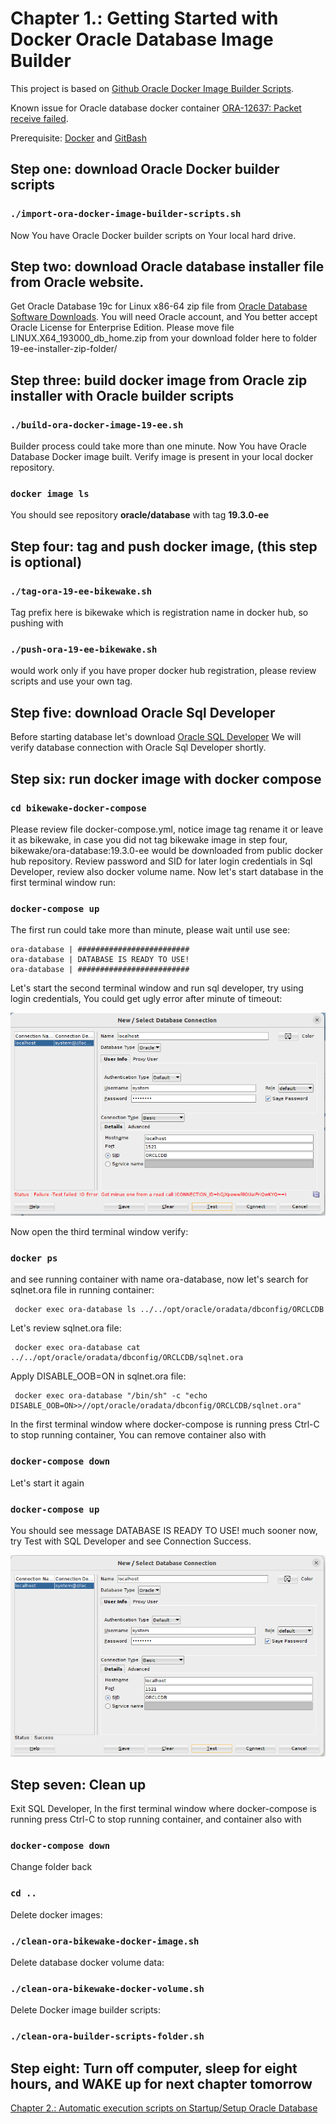 # Chapter 1.: Getting Started with Docker Oracle Database Image Builder

This project is based on [Github Oracle Docker Image Builder Scripts](https://github.com/oracle/docker-images/tree/main/OracleDatabase/SingleInstance).

Known issue for Oracle database docker container [ORA-12637: Packet receive failed](https://github.com/oracle/docker-images/blob/main/OracleDatabase/SingleInstance/FAQ.md#ora-12637-packet-receive-failed).

Prerequisite: [Docker](https://www.docker.com/) and [GitBash](https://git-scm.com/downloads)

## Step one: download Oracle Docker builder scripts

### `./import-ora-docker-image-builder-scripts.sh`

Now You have Oracle Docker builder scripts on Your local hard drive.

## Step two: download Oracle database installer file from Oracle website.

Get Oracle Database 19c for Linux x86-64 zip file from [Oracle Database Software Downloads](https://www.oracle.com/database/technologies/oracle-database-software-downloads.html).
You will need Oracle account, and You better accept Oracle License for Enterprise Edition.
Please move file LINUX.X64_193000_db_home.zip from your download folder here to folder 19-ee-installer-zip-folder/

## Step three: build docker image from Oracle zip installer with Oracle builder scripts

### `./build-ora-docker-image-19-ee.sh`

Builder process could take more than one minute.
Now You have Oracle Database Docker image built.
Verify image is present in your local docker repository.

### `docker image ls`

You should see repository **oracle/database** with tag **19.3.0-ee**

## Step four: tag and push docker image, (this step is optional)

### `./tag-ora-19-ee-bikewake.sh`

Tag prefix here is bikewake which is registration name in docker hub, so pushing with 

### `./push-ora-19-ee-bikewake.sh`

would work only if you have proper docker hub registration, please review scripts and use your own tag.

## Step five: download Oracle Sql Developer

Before starting database let's download [Oracle SQL Developer](https://www.oracle.com/database/sqldeveloper/)
We will verify database connection with Oracle Sql Developer shortly.

## Step six: run docker image with docker compose

### `cd bikewake-docker-compose`

Please review file docker-compose.yml, notice image tag rename it or leave it as bikewake,
in case you did not tag bikewake image in step four, bikewake/ora-database:19.3.0-ee would be downloaded from public docker hub repository.
Review password and SID for later login credentials in Sql Developer, review also docker volume name.
Now let's start database in the first terminal window run:

### `docker-compose up`

The first run could take more than minute, please wait until use see:

```
ora-database | #########################
ora-database | DATABASE IS READY TO USE!
ora-database | #########################
```

Let's start the second terminal window and run sql developer, try using login credentials, You could get ugly error after minute of timeout: 

![workflow-1](screenshots/ora-fail-connect.png)

Now open the third terminal window verify:

### `docker ps`

and see running container with name ora-database, now let's search for sqlnet.ora file in running container:

     docker exec ora-database ls ../../opt/oracle/oradata/dbconfig/ORCLCDB

Let's review sqlnet.ora file:

     docker exec ora-database cat  ../../opt/oracle/oradata/dbconfig/ORCLCDB/sqlnet.ora

Apply DISABLE_OOB=ON in sqlnet.ora file:

     docker exec ora-database "/bin/sh" -c "echo DISABLE_OOB=ON>>//opt/oracle/oradata/dbconfig/ORCLCDB/sqlnet.ora"

In the first terminal window where docker-compose is running press Ctrl-C to stop running container, You can remove container also with

### `docker-compose down`

Let's start it again 

### `docker-compose up`

You should see message DATABASE IS READY TO USE! much sooner now, try Test with SQL Developer and see Connection Success.

![workflow-1](screenshots/ora-success-connect.png)

## Step seven: Clean up

Exit SQL Developer, In the first terminal window where docker-compose is running press Ctrl-C to stop running container,
and  container also with

### `docker-compose down`

Change folder back

### `cd ..`

Delete docker images:

### `./clean-ora-bikewake-docker-image.sh`

Delete database docker volume data:

### `./clean-ora-bikewake-docker-volume.sh`

Delete Docker image builder scripts:

### `./clean-ora-builder-scripts-folder.sh`


## Step eight: Turn off computer, sleep for eight hours, and WAKE up for next chapter tomorrow

[Chapter 2.: Automatic execution scripts on Startup/Setup Oracle Database](startup-setup-ora-bikewake-scripts)